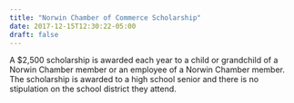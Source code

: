 ```yaml
---
title: "Norwin Chamber of Commerce Scholarship"
date: 2017-12-15T12:30:22-05:00
draft: false
---
```


A $2,500 scholarship is awarded each year to a child or grandchild of a Norwin Chamber member or an employee of a Norwin Chamber member. The scholarship is awarded to a high school senior and there is no stipulation on the school district they attend.
